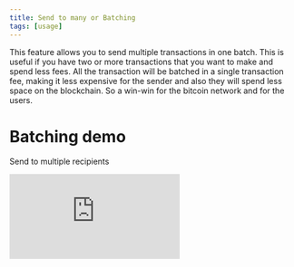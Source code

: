 ```yaml
---
title: Send to many or Batching
tags: [usage]
---
```


This feature allows you to send multiple transactions in one batch. This is useful if you have two or more transactions that you want to make and spend less fees. All the transaction will be batched in a single transaction fee, making it less expensive for the sender and also they will spend less space on the blockchain. So a win-win for the bitcoin network and for the users.

<div class="uk-section">
  <div class="uk-container{{container}}">
      <h1 class="uk-h1">Batching demo</h1>
      <p>Send to multiple recipients</p>
      <div class="videoWrapper">
        <iframe src="https://www.youtube.com/embed/k9SGcRZnvNg?autoplay=0&amp;showinfo=0&amp;rel=0&amp;modestbranding=1&amp;playsinline=1" frameborder="0" allowfullscreen uk-responsive uk-video="automute: true"></iframe>
      </div>
  </div>
</div>